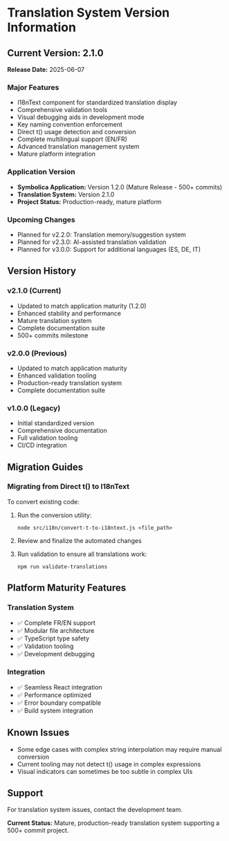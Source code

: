
# Translation System Version Information

## Current Version: 2.1.0

**Release Date:** 2025-06-07

### Major Features
- I18nText component for standardized translation display
- Comprehensive validation tools
- Visual debugging aids in development mode
- Key naming convention enforcement
- Direct t() usage detection and conversion
- Complete multilingual support (EN/FR)
- Advanced translation management system
- Mature platform integration

### Application Version
- **Symbolica Application:** Version 1.2.0 (Mature Release - 500+ commits)
- **Translation System:** Version 2.1.0
- **Project Status:** Production-ready, mature platform

### Upcoming Changes
- Planned for v2.2.0: Translation memory/suggestion system
- Planned for v2.3.0: AI-assisted translation validation
- Planned for v3.0.0: Support for additional languages (ES, DE, IT)

## Version History

### v2.1.0 (Current)
- Updated to match application maturity (1.2.0)
- Enhanced stability and performance
- Mature translation system
- Complete documentation suite
- 500+ commits milestone

### v2.0.0 (Previous)
- Updated to match application maturity
- Enhanced validation tooling
- Production-ready translation system
- Complete documentation suite

### v1.0.0 (Legacy)
- Initial standardized version
- Comprehensive documentation
- Full validation tooling
- CI/CD integration

## Migration Guides

### Migrating from Direct t() to I18nText

To convert existing code:

1. Run the conversion utility:
   ```
   node src/i18n/convert-t-to-i18ntext.js <file_path>
   ```

2. Review and finalize the automated changes

3. Run validation to ensure all translations work:
   ```
   npm run validate-translations
   ```

## Platform Maturity Features

### Translation System
- ✅ Complete FR/EN support
- ✅ Modular file architecture
- ✅ TypeScript type safety
- ✅ Validation tooling
- ✅ Development debugging

### Integration
- ✅ Seamless React integration
- ✅ Performance optimized
- ✅ Error boundary compatible
- ✅ Build system integration

## Known Issues

- Some edge cases with complex string interpolation may require manual conversion
- Current tooling may not detect t() usage in complex expressions
- Visual indicators can sometimes be too subtle in complex UIs

## Support

For translation system issues, contact the development team.

**Current Status:** Mature, production-ready translation system supporting a 500+ commit project.

